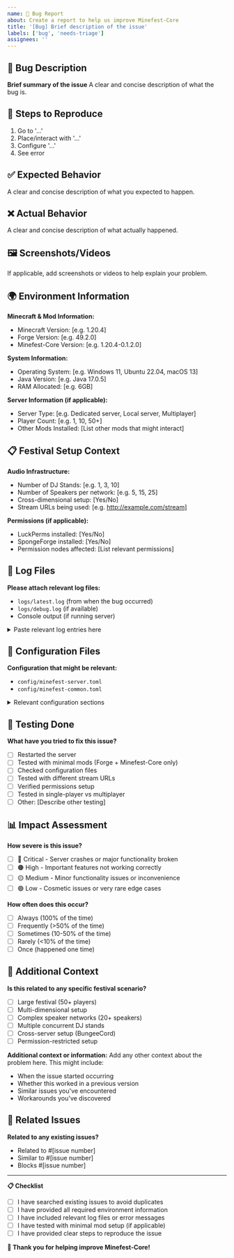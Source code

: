 ```yaml
---
name: 🐛 Bug Report
about: Create a report to help us improve Minefest-Core
title: '[Bug] Brief description of the issue'
labels: ['bug', 'needs-triage']
assignees: ''
---
```


## 🐛 Bug Description

**Brief summary of the issue**
A clear and concise description of what the bug is.

## 🔄 Steps to Reproduce

1. Go to '...'
2. Place/interact with '...'
3. Configure '...'
4. See error

## ✅ Expected Behavior

A clear and concise description of what you expected to happen.

## ❌ Actual Behavior

A clear and concise description of what actually happened.

## 🖼️ Screenshots/Videos

If applicable, add screenshots or videos to help explain your problem.

## 🌍 Environment Information

**Minecraft & Mod Information:**
- Minecraft Version: [e.g. 1.20.4]
- Forge Version: [e.g. 49.2.0]
- Minefest-Core Version: [e.g. 1.20.4-0.1.2.0]

**System Information:**
- Operating System: [e.g. Windows 11, Ubuntu 22.04, macOS 13]
- Java Version: [e.g. Java 17.0.5]
- RAM Allocated: [e.g. 6GB]

**Server Information (if applicable):**
- Server Type: [e.g. Dedicated server, Local server, Multiplayer]
- Player Count: [e.g. 1, 10, 50+]
- Other Mods Installed: [List other mods that might interact]

## 📋 Festival Setup Context

**Audio Infrastructure:**
- Number of DJ Stands: [e.g. 1, 3, 10]
- Number of Speakers per network: [e.g. 5, 15, 25]
- Cross-dimensional setup: [Yes/No]
- Stream URLs being used: [e.g. http://example.com/stream]

**Permissions (if applicable):**
- LuckPerms installed: [Yes/No]
- SpongeForge installed: [Yes/No]
- Permission nodes affected: [List relevant permissions]

## 📄 Log Files

**Please attach relevant log files:**
- `logs/latest.log` (from when the bug occurred)
- `logs/debug.log` (if available)
- Console output (if running server)

<details>
<summary>Paste relevant log entries here</summary>

```
[Paste relevant log entries here - look for ERROR, WARN, or Exception messages]
```

</details>

## 🔧 Configuration Files

**Configuration that might be relevant:**
- `config/minefest-server.toml`
- `config/minefest-common.toml`

<details>
<summary>Relevant configuration sections</summary>

```toml
[Paste relevant configuration sections here]
```

</details>

## 🧪 Testing Done

**What have you tried to fix this issue?**
- [ ] Restarted the server
- [ ] Tested with minimal mods (Forge + Minefest-Core only)
- [ ] Checked configuration files
- [ ] Tested with different stream URLs
- [ ] Verified permissions setup
- [ ] Tested in single-player vs multiplayer
- [ ] Other: [Describe other testing]

## 📊 Impact Assessment

**How severe is this issue?**
- [ ] 🔴 Critical - Server crashes or major functionality broken
- [ ] 🟠 High - Important features not working correctly
- [ ] 🟡 Medium - Minor functionality issues or inconvenience
- [ ] 🟢 Low - Cosmetic issues or very rare edge cases

**How often does this occur?**
- [ ] Always (100% of the time)
- [ ] Frequently (>50% of the time)
- [ ] Sometimes (10-50% of the time)
- [ ] Rarely (<10% of the time)
- [ ] Once (happened one time)

## 🎯 Additional Context

**Is this related to any specific festival scenario?**
- [ ] Large festival (50+ players)
- [ ] Multi-dimensional setup
- [ ] Complex speaker networks (20+ speakers)
- [ ] Multiple concurrent DJ stands
- [ ] Cross-server setup (BungeeCord)
- [ ] Permission-restricted setup

**Additional context or information:**
Add any other context about the problem here. This might include:
- When the issue started occurring
- Whether this worked in a previous version
- Similar issues you've encountered
- Workarounds you've discovered

## 🔗 Related Issues

**Related to any existing issues?**
- Related to #[issue number]
- Similar to #[issue number]
- Blocks #[issue number]

---

**📋 Checklist**
- [ ] I have searched existing issues to avoid duplicates
- [ ] I have provided all required environment information
- [ ] I have included relevant log files or error messages
- [ ] I have tested with minimal mod setup (if applicable)
- [ ] I have provided clear steps to reproduce the issue

**🎵 Thank you for helping improve Minefest-Core!** 